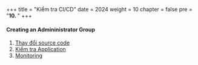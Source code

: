 +++
title = "Kiểm tra CI/CD"
date = 2024
weight = 10
chapter = false
pre = "<b>10. </b>"
+++

#### Creating an Admininistrator Group

1. [Thay đổi source code](1-github)
2. [Kiểm tra Application](2-gitlab)
3. [Monitoring](3-codebuild)